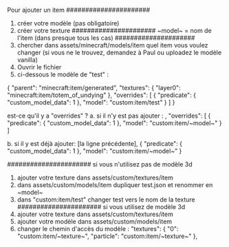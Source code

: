 Pour ajouter un item
######################
1. créer votre modèle (pas obligatoire)
2. créer votre texture
######################
~model~ = nom de l'item (dans presque tous les cas)
#####################
1. chercher dans assets/minecraft/models/item  quel item vous voulez changer (si vous ne le trouvez, demandez à Paul ou uploadez le modèle vanilla)
2. Ouvrir le fichier
3. ci-dessous le modèle de "test" :

{
  "parent": "minecraft:item/generated",
  "textures": {
    "layer0": "minecraft:item/totem_of_undying"
  },
  "overrides": [
    { "predicate": { "custom_model_data": 1 }, "model": "custom:item/test" }
  ]
}

est-ce qu'il y a "overrides" ?
a. si il n'y est pas
ajouter : 
,
  "overrides": [
    { "predicate": { "custom_model_data": 1 }, "model": "custom:item/~model~" }
  ]

b. si il y est déjà
ajouter: 
[la ligne précédente],
{ "predicate": { "custom_model_data": 1 }, "model": "custom:item/~model~" }

######################
si vous n'utilisez pas de modèle 3d
1. ajouter votre texture dans assets/custom/textures/item
2. dans assets/custom/models/item
dupliquer test.json et renommer en ~model~
3. dans "custom:item/test" changer test vers le nom de la texture
######################
si vous utilisez de modèle 3d
1. ajouter votre texture dans assets/custom/textures/item
2. ajouter votre modèle dans assets/custom/models/item
3. changer le chemin d'accès du modèle :
   "textures": {
		"0": "custom:item/~texture~",
		"particle": "custom:item/~texture~"
	},
